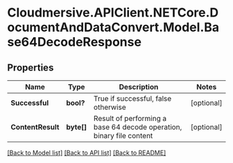 # Cloudmersive.APIClient.NETCore.DocumentAndDataConvert.Model.Base64DecodeResponse
## Properties

Name | Type | Description | Notes
------------ | ------------- | ------------- | -------------
**Successful** | **bool?** | True if successful, false otherwise | [optional] 
**ContentResult** | **byte[]** | Result of performing a base 64 decode operation, binary file content | [optional] 

[[Back to Model list]](../README.md#documentation-for-models) [[Back to API list]](../README.md#documentation-for-api-endpoints) [[Back to README]](../README.md)

